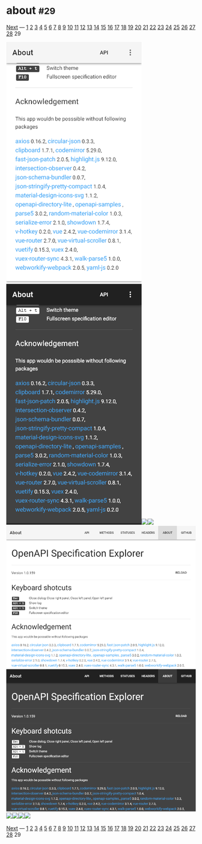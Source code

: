 # about <small>#29</small>

[Next](./01_loading.md) &mdash; [1](./01_loading.md) [2](./02_landing.md) [3](./03_download.md) [4](./04_generator.md) [5](./05_language.md) [6](./06_options.md) [7](./07_menu.md) [8](./08_view.md) [9](./09_wide.md) [10](./10_summary+paths.md) [11](./11_summary.md) [12](./12_operations.md) [13](./13_table.md) [14](./14_right.md) [15](./15_request.md) [16](./16_code.md) [17](./17_method.md) [18](./18_status.md) [19](./19_header.md) [20](./20_left.md) [21](./21_categories.md) [22](./22_recent.md) [23](./23_edit.md) [24](./24_fullscreen.md) [25](./25_test.md) [26](./26_methods.md) [27](./27_statuses.md) [28](./28_headers.md) 29 

![](./images/light_xs_29_about.png)![](./images/dark_xs_29_about.png)![](./images/light_sm_29_about.png)![](./images/dark_sm_29_about.png)![](./images/light_md_29_about.png)![](./images/dark_md_29_about.png)![](./images/light_lg_29_about.png)![](./images/dark_lg_29_about.png)![](./images/light_xl_29_about.png)![](./images/dark_xl_29_about.png)

[Next](./01_loading.md) &mdash; [1](./01_loading.md) [2](./02_landing.md) [3](./03_download.md) [4](./04_generator.md) [5](./05_language.md) [6](./06_options.md) [7](./07_menu.md) [8](./08_view.md) [9](./09_wide.md) [10](./10_summary+paths.md) [11](./11_summary.md) [12](./12_operations.md) [13](./13_table.md) [14](./14_right.md) [15](./15_request.md) [16](./16_code.md) [17](./17_method.md) [18](./18_status.md) [19](./19_header.md) [20](./20_left.md) [21](./21_categories.md) [22](./22_recent.md) [23](./23_edit.md) [24](./24_fullscreen.md) [25](./25_test.md) [26](./26_methods.md) [27](./27_statuses.md) [28](./28_headers.md) 29 
